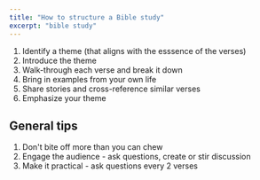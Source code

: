 ```yaml
---
title: "How to structure a Bible study"
excerpt: "bible study"
---
```


1. Identify a theme (that aligns with the esssence of the verses)
2. Introduce the theme
3. Walk-through each verse and break it down
4. Bring in examples from your own life
5. Share stories and cross-reference similar verses
6. Emphasize your theme 

## General tips
1. Don't bite off more than you can chew
2. Engage the audience - ask questions, create or stir discussion
3. Make it practical - ask questions every 2 verses
